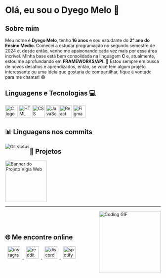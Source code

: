 # Olá, eu sou o Dyego Melo 👋
## Sobre mim
Meu nome é **Dyego Melo**, tenho **16 anos** e sou estudante do **2° ano do Ensino Médio**. Comecei a estudar programação no segundo semestre de 2024 e, desde então, venho me apaixonando cada vez mais por essa área incrível. Minha base está bem consolidada na linguagem **C** e, atualmente, estou me aprofundando em **FRAMEWORKS/API**. 🚀
Estou sempre em busca de novos desafios e aprendizados, então, se você tem algum projeto interessante ou uma ideia que gostaria de compartilhar, fique à vontade para me chamar! 😄
## Linguagens e Tecnologias 💻
<div align="left">
  <img src="https://cdn.jsdelivr.net/gh/devicons/devicon/icons/c/c-original.svg" height="40" alt="C logo" title="C" />
  <img src="https://cdn.jsdelivr.net/gh/devicons/devicon/icons/html5/html5-original.svg" height="40" alt="HTML logo" title="HTML" />
  <img src="https://cdn.jsdelivr.net/gh/devicons/devicon/icons/css3/css3-original.svg" height="40" alt="CSS logo" title="CSS" />
  <img src="https://cdn.jsdelivr.net/gh/devicons/devicon/icons/javascript/javascript-original.svg" height="40" alt="JavaScript logo" title="JavaScript" />
  <img src="https://cdn.jsdelivr.net/gh/devicons/devicon/icons/react/react-original.svg" height="40" alt="React logo" title="React" />
  <img src="https://cdn.jsdelivr.net/gh/devicons/devicon/icons/figma/figma-original.svg" height="40" alt="Figma logo" title="Figma" />
</div>

<h2 align="left">📊 Linguagens nos commits</h2>
<img src="https://github-readme-stats.vercel.app/api/top-langs/?username=dyegomannuel&layout=compact&hide_border=true&theme=dark"
    alt = "Git status" 
    title ="As linguagens que eu mais uso"
    style = "float: left; margin-right: 0px;" />

## 🚀 Projetos
<a href="https://github.com/dyegomannuel/vigia-web">
  <img src="https://github.com/user-attachments/assets/37e3d7f6-074f-4d89-9bfc-66cac4ab67f6" alt="Banner do Projeto Vigia Web" width="134">
</a>

---
<div style="display: flex; align-items: center; justify-content: space-between;">
  <div>
    <h2>🌐 Me encontre online</h2>
    <a href="https://instagram.com/dyegomannuel" target="_blank">
      <img src="https://cdn-icons-png.flaticon.com/512/174/174855.png" height="40" hspace="8" alt="instagram logo" /> </a>
    <a href="https://www.reddit.com/user/dg2xz/" target="_blank">
      <img src="https://github.com/user-attachments/assets/61d9f33c-52dc-4e61-8d48-9c1ea6331de9" height="40" hspace="8" alt="reddit logo" /> </a>
    <a href="https://discord.gg/u23vKxvVGU" target="_blank">
      <img src="https://github.com/user-attachments/assets/8f058ab9-9f48-438c-95f4-3d77e757e7a6" height="40" hspace="8" alt="discord logo" /> </a>
    <a href="https://open.spotify.com/user/31g7w3zjqxyt62aazp3g3pmafxhy" target="_blank">
      <img src="https://cdn-icons-png.flaticon.com/512/174/174872.png" height="40" hspace="8" alt="spotify logo" /> </a>
  </div>
  <div>
    <img src="https://media1.tenor.com/m/2QP5twD2d28AAAAd/spring-forward.gif" height="200" alt="Coding GIF" />
  </div>
</div>
